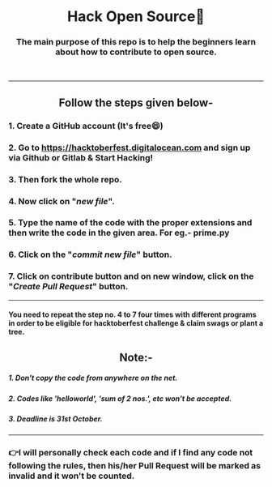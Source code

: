 # <div align="center">Hack Open Source🎉</div>

### <div align="center">The main purpose of this repo is to help the beginners learn about how to contribute to open source.
</div>
<br>

---

## <div align="center">Follow the steps given below-</div>

  ### 1. Create a GitHub account (It's free:smile:)<br>

 ### 2. Go to https://hacktoberfest.digitalocean.com and sign up via Github or Gitlab & Start Hacking!<br>

 ### 3. Then fork the whole repo.<br>

 ### 4. Now click on "*new file*".<br>

 ### 5. Type the name of the code with the proper extensions and then write the code in the given area. For eg.- prime.py<br>

 ### 6. Click on the "*commit new file*" button.<br>
 ### 7. Click on contribute button and on new window, click on the "*Create Pull Request*" button.<br>

---

#### You need to repeat the step no. 4 to 7 four times with different programs in order to be eligible for hacktoberfest challenge & claim swags or plant a tree.

## <div align="center">Note:-</div>

##### 1. Don't copy the code from anywhere on the net.
##### 2. Codes like 'helloworld', 'sum of 2 nos.', etc won't be accepted.
##### 3. Deadline is 31st October.

---
### 👉I will personally check each code and if I find any code not following the rules, then his/her Pull Request will be marked as invalid and it won't be counted.
